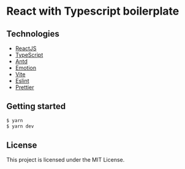 # React with Typescript boilerplate

## Technologies

* [ReactJS](https://reactjs.org)
* [TypeScript](https://www.typescriptlang.org)
* [Antd](https://ant.design)
* [Emotion](https://emotion.sh/docs/introduction)
* [Vite](https://vitejs.dev)
* [Eslint](https://eslint.org)
* [Prettier](https://prettier.io)

## Getting started

```bash
$ yarn
$ yarn dev
```

## License

This project is licensed under the MIT License.
